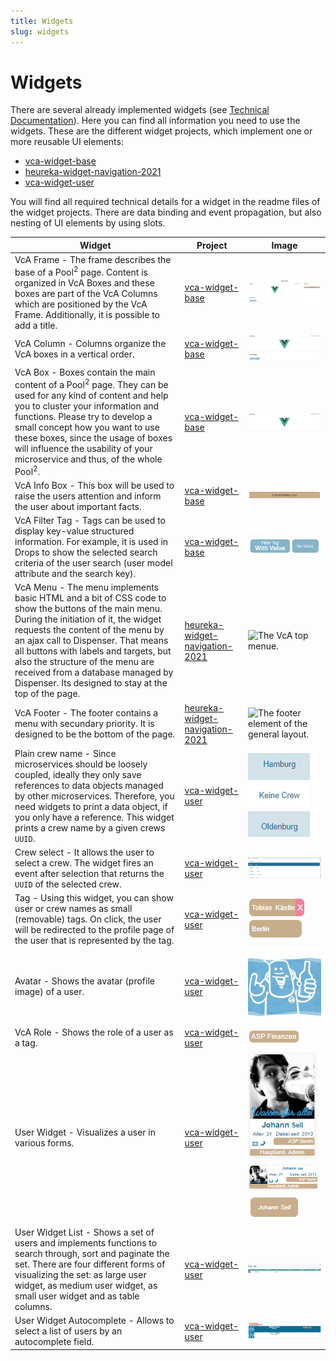 ```yaml
---
title: Widgets
slug: widgets
---
```

# Widgets
There are several already implemented widgets (see [Technical Documentation](../)). Here you can find all information you need to use the widgets. These are the different widget projects, which implement one or more reusable UI elements:

* [vca-widget-base](https://github.com/SOTETO/vca-widget-base?target=_blank)
* [heureka-widget-navigation-2021](https://github.com/SOTETO/heureka-widget-navigation-2021?target=_blank)
* [vca-widget-user](https://github.com/SOTETO/vca-widget-user?target=_blank)

You will find all required technical details for a widget in the readme files of the widget projects. There are data binding and event propagation, but also nesting of UI elements by using slots.

| Widget | Project | Image |
| ------ | ------- | ----- |
| VcA Frame - The frame describes the base of a Pool<sup>2</sup> page. Content is organized in VcA Boxes and these boxes are part of the VcA Columns which are positioned by the VcA Frame. Additionally, it is possible to add a title. | [vca-widget-base](https://github.com/SOTETO/vca-widget-base?target=_blank) | ![The VcA Frame as an example screenshot.](https://github.com/SOTETO/vca-widget-base/raw/master/public/images/screenshot.png?resize=800,400) |
| VcA Column - Columns organize the VcA boxes in a vertical order. | [vca-widget-base](https://github.com/SOTETO/vca-widget-base?target=_blank) | ![VcA columns organizing the boxes at the page. ](https://github.com/SOTETO/vca-widget-base/raw/master/public/images/columns.png?resize=800,400) |
| VcA Box - Boxes contain the main content of a Pool<sup>2</sup> page. They can be used for any kind of content and help you to cluster your information and functions. Please try to develop a small concept how you want to use these boxes, since the usage of boxes will influence the usability of your microservice and thus, of the whole Pool<sup>2</sup>. | [vca-widget-base](https://github.com/SOTETO/vca-widget-base?target=_blank) | ![A VcA box](https://github.com/SOTETO/vca-widget-base/raw/master/public/images/box.png?resize=800,400) |
| VcA Info Box - This box will be used to raise the users attention and inform the user about important facts. | [vca-widget-base](https://github.com/SOTETO/vca-widget-base?target=_blank) | ![The VcA info box widget.](https://github.com/SOTETO/vca-widget-base/raw/master/public/images/inform.png?resize=800,400) |
| VcA Filter Tag - Tags can be used to display key-value structured information. For example, it is used in Drops to show the selected search criteria of the user search (user model attribute and the search key).| [vca-widget-base](https://github.com/SOTETO/vca-widget-base?target=_blank) | ![VcA Tags](https://github.com/SOTETO/vca-widget-base/raw/master/public/images/tags.png?resize=800,400) |
| VcA Menu - The menu implements basic HTML and a bit of CSS code to show the buttons of the main menu. During the initiation of it, the widget requests the content of the menu by an ajax call to Dispenser. That means all buttons with labels and targets, but also the structure of the menu are received from a database managed by Dispenser. Its designed to stay at the top of the page. | [heureka-widget-navigation-2021](https://github.com/SOTETO/heureka-widget-navigation-2021?target=_blank) | ![The VcA top menue.](https://github.com/SOTETO/heureka-widget-navigation-2021/raw/master/src/images/menu.png?resize=800,400) |
| VcA Footer - The footer contains a menu with secundary priority. It is designed to be the bottom of the page.| [heureka-widget-navigation-2021](https://github.com/SOTETO/heureka-widget-navigation-2021?target=_blank) | ![The footer element of the general layout.](https://github.com/SOTETO/heureka-widget-navigation-2021/raw/master/src/images/footer.png?resize=800,400) |
| Plain crew name - Since microservices should be loosely coupled, ideally they only save references to data objects managed by other microservices. Therefore, you need widgets to print a data object, if you only have a reference. This widget prints a crew name by a given crews `UUID`. | [vca-widget-user](https://github.com/SOTETO/vca-widget-user?target=_blank) | ![The widget to show a plain crew name.](https://github.com/SOTETO/vca-widget-user/raw/master/src/images/screenshot_crew_plain_name.png?resize=800,400) |
| Crew select - It allows the user to select a crew. The widget fires an event after selection that returns the `UUID` of the selected crew. | [vca-widget-user](https://github.com/SOTETO/vca-widget-user?target=_blank) | ![The widget implements a crew selection form element.](https://github.com/SOTETO/vca-widget-user/raw/master/src/images/screenshot_crew_select.png?resize=800,400) |
| Tag - Using this widget, you can show user or crew names as small (removable) tags. On click, the user will be redirected to the profile page of the user that is represented by the tag. | [vca-widget-user](https://github.com/SOTETO/vca-widget-user?target=_blank) | ![A tag showing a user.](https://github.com/SOTETO/vca-widget-user/raw/master/src/images/screenshot_tag_user.png?resize=400,200) ![A tag showing a crew.](https://github.com/SOTETO/vca-widget-user/raw/master/src/images/screenshot_tag_crew.png?resize=400,200) |
| Avatar - Shows the avatar (profile image) of a user.| [vca-widget-user](https://github.com/SOTETO/vca-widget-user?target=_blank) | ![A widget showing a users avatar.](https://github.com/SOTETO/vca-widget-user/raw/master/src/images/screenshot_avatar_big.png?resize=800,400) |
| VcA Role - Shows the role of a user as a tag. | [vca-widget-user](https://github.com/SOTETO/vca-widget-user?target=_blank) | ![The widget visualizes a users role as a tag.](https://github.com/SOTETO/vca-widget-user/raw/master/src/images/screenshot_role.png?resize=800,400) |
| User Widget - Visualizes a user in various forms. | [vca-widget-user](https://github.com/SOTETO/vca-widget-user?target=_blank) | ![Large visualization of a user.](https://github.com/SOTETO/vca-widget-user/raw/master/src/images/screenshot_big_widget.png?resize=200,100) ![Middle size visualization of a user.](https://github.com/SOTETO/vca-widget-user/raw/master/src/images/screenshot_small_widget.png?resize=200,100) ![Small visualization of a user.](https://github.com/SOTETO/vca-widget-user/raw/master/src/images/screenshot_tag.png?resize=200,100) |
| User Widget List - Shows a set of users and implements functions to search through, sort and paginate the set. There are four different forms of visualizing the set: as large user widget, as medium user widget, as small user widget and as table columns. | [vca-widget-user](https://github.com/SOTETO/vca-widget-user?target=_blank) | ![Show a list of selected users.](https://github.com/SOTETO/vca-widget-user/raw/master/src/images/screenshot_user_list.png?resize=800,400) |
| User Widget Autocomplete - Allows to select a list of users by an autocomplete field. | [vca-widget-user](https://github.com/SOTETO/vca-widget-user?target=_blank) | ![The widget implements an autocomplete form element.](https://github.com/SOTETO/vca-widget-user/raw/master/src/images/screenshot_autocomplete.png?resize=800,400) |


